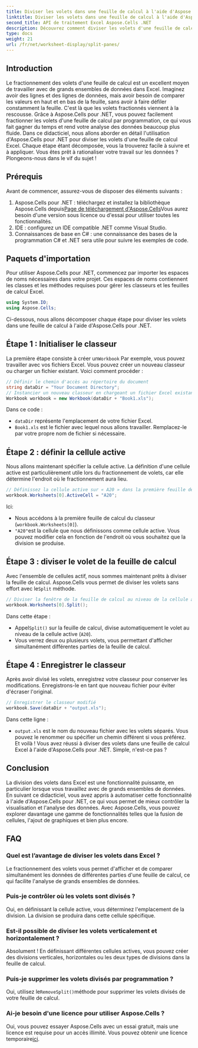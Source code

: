 ```yaml
---
title: Diviser les volets dans une feuille de calcul à l'aide d'Aspose.Cells
linktitle: Diviser les volets dans une feuille de calcul à l'aide d'Aspose.Cells
second_title: API de traitement Excel Aspose.Cells .NET
description: Découvrez comment diviser les volets d'une feuille de calcul à l'aide d'Aspose.Cells pour .NET dans un guide étape par étape. Idéal pour améliorer l'analyse des données et la personnalisation des vues.
type: docs
weight: 21
url: /fr/net/worksheet-display/split-panes/
---
```

## Introduction
Le fractionnement des volets d'une feuille de calcul est un excellent moyen de travailler avec de grands ensembles de données dans Excel. Imaginez avoir des lignes et des lignes de données, mais avoir besoin de comparer les valeurs en haut et en bas de la feuille, sans avoir à faire défiler constamment la feuille. C'est là que les volets fractionnés viennent à la rescousse. Grâce à Aspose.Cells pour .NET, vous pouvez facilement fractionner les volets d'une feuille de calcul par programmation, ce qui vous fait gagner du temps et rend votre analyse des données beaucoup plus fluide.
Dans ce didacticiel, nous allons aborder en détail l'utilisation d'Aspose.Cells pour .NET pour diviser les volets d'une feuille de calcul Excel. Chaque étape étant décomposée, vous la trouverez facile à suivre et à appliquer. Vous êtes prêt à rationaliser votre travail sur les données ? Plongeons-nous dans le vif du sujet !
## Prérequis
Avant de commencer, assurez-vous de disposer des éléments suivants :
1. Aspose.Cells pour .NET : téléchargez et installez la bibliothèque Aspose.Cells depuis[Page de téléchargement d'Aspose.Cells](https://releases.aspose.com/cells/net/)Vous aurez besoin d'une version sous licence ou d'essai pour utiliser toutes les fonctionnalités.
2. IDE : configurez un IDE compatible .NET comme Visual Studio.
3. Connaissances de base en C# : une connaissance des bases de la programmation C# et .NET sera utile pour suivre les exemples de code.
## Paquets d'importation
Pour utiliser Aspose.Cells pour .NET, commencez par importer les espaces de noms nécessaires dans votre projet. Ces espaces de noms contiennent les classes et les méthodes requises pour gérer les classeurs et les feuilles de calcul Excel.
```csharp
using System.IO;
using Aspose.Cells;
```
Ci-dessous, nous allons décomposer chaque étape pour diviser les volets dans une feuille de calcul à l'aide d'Aspose.Cells pour .NET.
## Étape 1 : Initialiser le classeur
 La première étape consiste à créer un`Workbook` Par exemple, vous pouvez travailler avec vos fichiers Excel. Vous pouvez créer un nouveau classeur ou charger un fichier existant. Voici comment procéder :
```csharp
// Définir le chemin d'accès au répertoire du document
string dataDir = "Your Document Directory";
// Instancier un nouveau classeur en chargeant un fichier Excel existant
Workbook workbook = new Workbook(dataDir + "Book1.xls");
```
Dans ce code :
- `dataDir` représente l'emplacement de votre fichier Excel.
- `Book1.xls` est le fichier avec lequel nous allons travailler. Remplacez-le par votre propre nom de fichier si nécessaire.
## Étape 2 : définir la cellule active
Nous allons maintenant spécifier la cellule active. La définition d'une cellule active est particulièrement utile lors du fractionnement de volets, car elle détermine l'endroit où le fractionnement aura lieu.
```csharp
// Définissez la cellule active sur « A20 » dans la première feuille de calcul
workbook.Worksheets[0].ActiveCell = "A20";
```
Ici:
- Nous accédons à la première feuille de calcul du classeur (`workbook.Worksheets[0]`).
- `"A20"`est la cellule que nous définissons comme cellule active. Vous pouvez modifier cela en fonction de l'endroit où vous souhaitez que la division se produise.
## Étape 3 : diviser le volet de la feuille de calcul
 Avec l'ensemble de cellules actif, nous sommes maintenant prêts à diviser la feuille de calcul. Aspose.Cells vous permet de diviser les volets sans effort avec le`Split` méthode.
```csharp
// Diviser la fenêtre de la feuille de calcul au niveau de la cellule active
workbook.Worksheets[0].Split();
```
Dans cette étape :
-  Appel`Split()` sur la feuille de calcul, divise automatiquement le volet au niveau de la cellule active (`A20`).
- Vous verrez deux ou plusieurs volets, vous permettant d'afficher simultanément différentes parties de la feuille de calcul.
## Étape 4 : Enregistrer le classeur
Après avoir divisé les volets, enregistrez votre classeur pour conserver les modifications. Enregistrons-le en tant que nouveau fichier pour éviter d'écraser l'original.
```csharp
// Enregistrer le classeur modifié
workbook.Save(dataDir + "output.xls");
```
Dans cette ligne :
- `output.xls` est le nom du nouveau fichier avec les volets séparés. Vous pouvez le renommer ou spécifier un chemin différent si vous préférez.
Et voilà ! Vous avez réussi à diviser des volets dans une feuille de calcul Excel à l'aide d'Aspose.Cells pour .NET. Simple, n'est-ce pas ?
## Conclusion
La division des volets dans Excel est une fonctionnalité puissante, en particulier lorsque vous travaillez avec de grands ensembles de données. En suivant ce didacticiel, vous avez appris à automatiser cette fonctionnalité à l'aide d'Aspose.Cells pour .NET, ce qui vous permet de mieux contrôler la visualisation et l'analyse des données. Avec Aspose.Cells, vous pouvez explorer davantage une gamme de fonctionnalités telles que la fusion de cellules, l'ajout de graphiques et bien plus encore.
## FAQ
### Quel est l’avantage de diviser les volets dans Excel ?  
Le fractionnement des volets vous permet d'afficher et de comparer simultanément les données de différentes parties d'une feuille de calcul, ce qui facilite l'analyse de grands ensembles de données.
### Puis-je contrôler où les volets sont divisés ?  
Oui, en définissant la cellule active, vous déterminez l'emplacement de la division. La division se produira dans cette cellule spécifique.
### Est-il possible de diviser les volets verticalement et horizontalement ?  
Absolument ! En définissant différentes cellules actives, vous pouvez créer des divisions verticales, horizontales ou les deux types de divisions dans la feuille de calcul.
### Puis-je supprimer les volets divisés par programmation ?  
 Oui, utilisez le`RemoveSplit()`méthode pour supprimer les volets divisés de votre feuille de calcul.
### Ai-je besoin d'une licence pour utiliser Aspose.Cells ?  
 Oui, vous pouvez essayer Aspose.Cells avec un essai gratuit, mais une licence est requise pour un accès illimité. Vous pouvez obtenir une licence temporaire[ici](https://purchase.aspose.com/temporary-license/).
